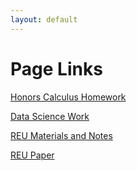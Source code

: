 ```yaml
---
layout: default
---
```


# Page Links

[Honors Calculus Homework](./pages/16XHWK.html)

[Data Science Work](./pages/datasci.html)

[REU Materials and Notes](./pages/REUstuff.html)

[REU Paper](./pages/REUpaper.html)
